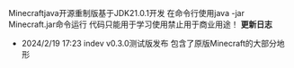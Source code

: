 Minecraftjava开源重制版基于JDK21.0.1开发
在命令行使用java -jar Minecraft.jar命令运行
代码只能用于学习使用禁止用于商业用途！
       **更新日志** 
- 2024/2/19 17:23 indev v0.3.0测试版发布 包含了原版Minecraft的大部分地形